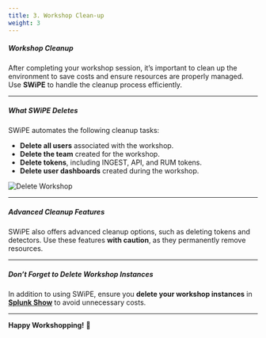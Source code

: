 ```yaml
---
title: 3. Workshop Clean-up
weight: 3
---
```


##### **Workshop Cleanup**

After completing your workshop session, it’s important to clean up the environment to save costs and ensure resources are properly managed. Use **SWiPE** to handle the cleanup process efficiently.

---

##### **What SWiPE Deletes**

SWiPE automates the following cleanup tasks:

- **Delete all users** associated with the workshop.  
- **Delete the team** created for the workshop.  
- **Delete tokens**, including INGEST, API, and RUM tokens.  
- **Delete user dashboards** created during the workshop.  

![Delete Workshop](../images/delete-workshop.png)

---

##### **Advanced Cleanup Features**

SWiPE also offers advanced cleanup options, such as deleting tokens and detectors. Use these features **with caution**, as they permanently remove resources.

---

##### **Don’t Forget to Delete Workshop Instances**

In addition to using SWiPE, ensure you **delete your workshop instances** in [**Splunk Show**](https://show.splunk.com) to avoid unnecessary costs.

---

**Happy Workshopping!** 🚀  
